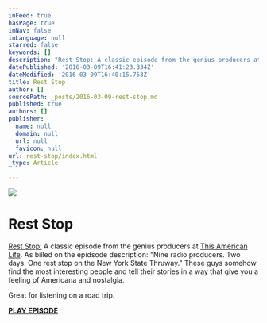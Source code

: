 ```yaml
---
inFeed: true
hasPage: true
inNav: false
inLanguage: null
starred: false
keywords: []
description: "Rest Stop: A classic episode from the genius producers at This American Life. As billed on the epidsode description: \"Nine radio producers. Two days. One rest stop on the New York State Thruway.\" These guys somehow find the most interesting people and tell their stories in a way that give you a feeling of Americana and nostalgia.\_"
datePublished: '2016-03-09T16:41:23.334Z'
dateModified: '2016-03-09T16:40:15.753Z'
title: Rest Stop
author: []
sourcePath: _posts/2016-03-09-rest-stop.md
published: true
authors: []
publisher:
  name: null
  domain: null
  url: null
  favicon: null
url: rest-stop/index.html
_type: Article

---
```

![](https://the-grid-user-content.s3-us-west-2.amazonaws.com/efde3510-b47f-4c0c-8c0c-13c436f81148.jpg)

# Rest Stop

[Rest Stop:][0] A classic episode from the genius producers at [This American Life][1]. As billed on the epidsode description: "Nine radio producers. Two days. One rest stop on the New York State Thruway." These guys somehow find the most interesting people and tell their stories in a way that give you a feeling of Americana and nostalgia. 

Great for listening on a road trip.

**[PLAY EPISODE][0]**

[0]: http://www.thisamericanlife.org/radio-archives/episode/388/Rest-Stop
[1]: http://www.thisamericanlife.org/